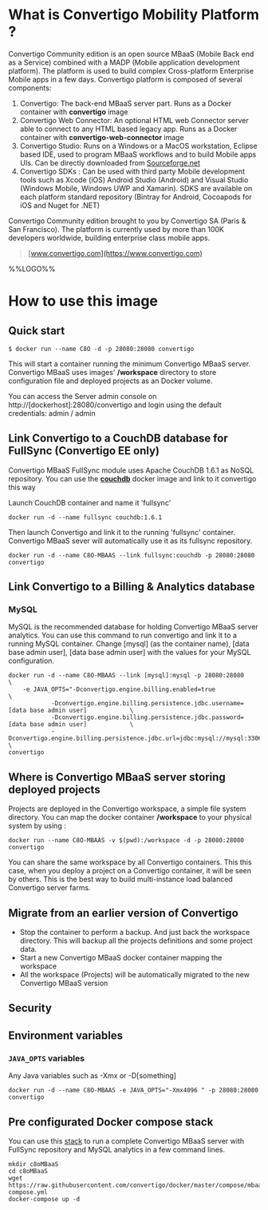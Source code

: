 # What is Convertigo Mobility Platform ?

Convertigo Community edition is an open source MBaaS (Mobile Back end as a Service) combined with a MADP (Mobile application development platform). The platform is used to build complex Cross-platform Enterprise Mobile apps in a few days. Convertigo platform is composed of several components:
 
1. Convertigo: The back-end MBaaS server part. Runs as a Docker container with **convertigo** image
2. Convertigo Web Connector: An optional HTML web Connector server able to connect to any HTML based legacy app. Runs as a Docker container with **convertigo-web-connector** image
1. Convertigo Studio: Runs on a Windows or a MacOS workstation, Eclipse based IDE, used to program MBaaS workflows and to build Mobile apps UIs. Can be directly downloaded from [Sourceforge.net](https://sourceforge.net/projects/convertigo/files/latest/download)
1. Convertigo SDKs : Can be used with third party Mobile development tools such as Xcode (iOS) Android Studio (Android) and Visual Studio (Windows Mobile, Windows UWP and Xamarin). SDKS are available on each platform standard repository (Bintray for Android, Cocoapods for iOS and Nuget for .NET) 

Convertigo Community edition brought to you by Convertigo SA (Paris & San Francisco). The platform is currently used by more than 100K developers  worldwide, building enterprise class mobile apps.

> [www.convertigo.com](https://www.convertigo.com)

%%LOGO%%

# How to use this image

## Quick start

	$ docker run --name C8O -d -p 28080:28080 convertigo

This will start a container running the minimum Convertigo MBaaS server. Convertigo MBaaS uses images' **/workspace** directory to store configuration file and deployed projects as an Docker volume. 

You can access the Server admin console  on http://[dockerhost]:28080/convertigo and login using the default credentials: admin / admin

## Link Convertigo to a CouchDB database for FullSync (Convertigo EE only)

Convertigo MBaaS FullSync module uses Apache CouchDB 1.6.1 as NoSQL repository. You can use the **[couchdb](https://hub.docker.com/_/couchdb/ "CouchDB")** docker image and link to it convertigo this way
	 
Launch CouchDB container and name it 'fullsync'

	docker run -d --name fullsync couchdb:1.6.1

Then launch Convertigo and link it to the running 'fullsync' container. Convertigo MBaaS sever will automatically use it as its fullsync repository.

	docker run -d --name C8O-MBAAS --link fullsync:couchdb -p 28080:28080 convertigo

## Link Convertigo to a Billing & Analytics database

### MySQL

MySQL is the recommended database for holding Convertigo MBaaS server analytics. You can use this command to run convertigo and link it to a running MySQL container. Change [mysql] (as the container name), [data base admin user], [data base admin user] with the values for your MySQL configuration. 

	docker run -d --name C8O-MBAAS --link [mysql]:mysql -p 28080:28080 			 			 			\
		-e JAVA_OPTS="-Dconvertigo.engine.billing.enabled=true						 			 		\ 
           		-Dconvertigo.engine.billing.persistence.jdbc.username=[data base admin user]	 		\
           		-Dconvertigo.engine.billing.persistence.jdbc.password=[data base admin user]	 		\
				-Dconvertigo.engine.billing.persistence.jdbc.url=jdbc:mysql://mysql:3306/c8oAnalytics"	\
    convertigo


## Where is Convertigo MBaaS server storing deployed projects

Projects are deployed in the Convertigo workspace, a simple file system directory. You can map the docker container **/workspace** to your physical system by using :

	docker run --name C8O-MBAAS -v $(pwd):/workspace -d -p 28080:28080 convertigo

You can share the same workspace by all Convertigo containers. This this case, when you deploy a project on a Convertigo container, it will be seen by others. This is the best way to build multi-instance load balanced Convertigo server farms.


## Migrate from an earlier version of Convertigo

-	Stop the container to perform a backup. And just back the workspace directory. This will backup all the projects definitions and some project data.
-	Start a new Convertigo MBaaS docker container mapping the workspace
-	All the workspace (Projects) will be automatically migrated to the new Convertigo MBaaS version


## Security


## Environment variables


### `JAVA_OPTS` variables
Any Java variables such as -Xmx or -D[something]

	docker run -d --name C8O-MBAAS -e JAVA_OPTS="-Xmx4096 " -p 28080:28080 convertigo 
 

## Pre configurated Docker compose stack

You can use this [stack](https://github.com/convertigo/docker/blob/master/compose/mbaas/docker-compose.yml) to run a complete Convertigo MBaaS server with FullSync repository and MySQL analytics in a few command lines. 

	mkdir c8oMBaaS
	cd c8oMBaaS
	wget https://raw.githubusercontent.com/convertigo/docker/master/compose/mbaas/docker-compose.yml
	docker-compose up -d

